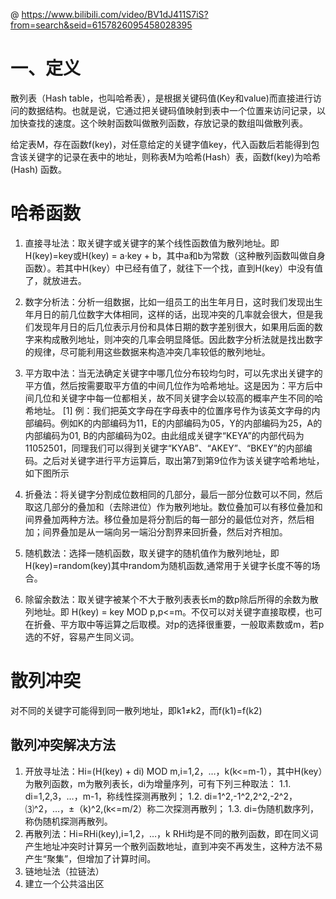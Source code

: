 @ https://www.bilibili.com/video/BV1dJ411S7iS?from=search&seid=6157826095458028395
# 一、定义
散列表（Hash table，也叫哈希表），是根据关键码值(Key和value)而直接进行访问的数据结构。也就是说，它通过把关键码值映射到表中一个位置来访问记录，以加快查找的速度。这个映射函数叫做散列函数，存放记录的数组叫做散列表。

给定表M，存在函数f(key)，对任意给定的关键字值key，代入函数后若能得到包含该关键字的记录在表中的地址，则称表M为哈希(Hash）表，函数f(key)为哈希(Hash) 函数。


# 哈希函数
1. 直接寻址法：取关键字或关键字的某个线性函数值为散列地址。即H(key)=key或H(key) = a·key + b，其中a和b为常数（这种散列函数叫做自身函数）。若其中H(key）中已经有值了，就往下一个找，直到H(key）中没有值了，就放进去。

2. 数字分析法：分析一组数据，比如一组员工的出生年月日，这时我们发现出生年月日的前几位数字大体相同，这样的话，出现冲突的几率就会很大，但是我们发现年月日的后几位表示月份和具体日期的数字差别很大，如果用后面的数字来构成散列地址，则冲突的几率会明显降低。因此数字分析法就是找出数字的规律，尽可能利用这些数据来构造冲突几率较低的散列地址。

3. 平方取中法：当无法确定关键字中哪几位分布较均匀时，可以先求出关键字的平方值，然后按需要取平方值的中间几位作为哈希地址。这是因为：平方后中间几位和关键字中每一位都相关，故不同关键字会以较高的概率产生不同的哈希地址。 [1] 
例：我们把英文字母在字母表中的位置序号作为该英文字母的内部编码。例如K的内部编码为11，E的内部编码为05，Y的内部编码为25，A的内部编码为01, B的内部编码为02。由此组成关键字“KEYA”的内部代码为11052501，同理我们可以得到关键字“KYAB”、“AKEY”、“BKEY”的内部编码。之后对关键字进行平方运算后，取出第7到第9位作为该关键字哈希地址，如下图所示

4. 折叠法：将关键字分割成位数相同的几部分，最后一部分位数可以不同，然后取这几部分的叠加和（去除进位）作为散列地址。数位叠加可以有移位叠加和间界叠加两种方法。移位叠加是将分割后的每一部分的最低位对齐，然后相加；间界叠加是从一端向另一端沿分割界来回折叠，然后对齐相加。

5. 随机数法：选择一随机函数，取关键字的随机值作为散列地址，即H(key)=random(key)其中random为随机函数,通常用于关键字长度不等的场合。

6. 除留余数法：取关键字被某个不大于散列表表长m的数p除后所得的余数为散列地址。即 H(key) = key MOD p,p<=m。不仅可以对关键字直接取模，也可在折叠、平方取中等运算之后取模。对p的选择很重要，一般取素数或m，若p选的不好，容易产生同义词。





# 散列冲突
对不同的关键字可能得到同一散列地址，即k1≠k2，而f(k1)=f(k2)

## 散列冲突解决方法

1. 开放寻址法：Hi=(H(key) + di) MOD m,i=1,2，…，k(k<=m-1），其中H(key）为散列函数，m为散列表长，di为增量序列，可有下列三种取法：
1.1. di=1,2,3，…，m-1，称线性探测再散列；
1.2. di=1^2,-1^2,2^2,-2^2，⑶^2，…，±（k)^2,(k<=m/2）称二次探测再散列；
1.3. di=伪随机数序列，称伪随机探测再散列。
2. 再散列法：Hi=RHi(key),i=1,2，…，k RHi均是不同的散列函数，即在同义词产生地址冲突时计算另一个散列函数地址，直到冲突不再发生，这种方法不易产生“聚集”，但增加了计算时间。
3. 链地址法（拉链法）
4. 建立一个公共溢出区